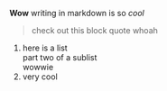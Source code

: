**Wow** writing in markdown is so *cool*
>check out this block quote whoah
1. here is a list\
    part two of a sublist\
    wowwie
2. very cool